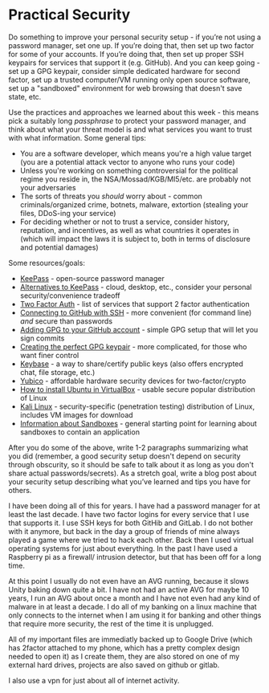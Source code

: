 # Practical Security

Do something to improve your personal security setup - if you’re not using a
password manager, set one up. If you’re doing that, then set up two factor for
some of your accounts. If you’re doing that, then set up proper SSH keypairs for
services that support it (e.g. GitHub). And you can keep going - set up a GPG
keypair, consider simple dedicated hardware for second factor, set up a trusted
computer/VM running only open source software, set up a "sandboxed" environment
for web browsing that doesn't save state, etc.

Use the practices and approaches we learned about this week - this means pick
a suitably long *passphrase* to protect your password manager, and think about
what your threat model is and what services you want to trust with what
information. Some general tips:

- You are a software developer, which means you're a high value target (you are
a potential attack vector to anyone who runs your code)
- Unless you're working on something controversial for the political regime you
reside in, the NSA/Mossad/KGB/MI5/etc. are probably not your adversaries
- The sorts of threats you *should* worry about - common criminals/organized
crime, botnets, malware, extortion (stealing your files, DDoS-ing your service)
- For deciding whether or not to trust a service, consider history, reputation,
and incentives, as well as what countries it operates in (which will impact the
laws it is subject to, both in terms of disclosure and potential damages)

Some resources/goals:
- [KeePass](https://en.wikipedia.org/wiki/KeePass) - open-source password manager
- [Alternatives to KeePass](https://alternativeto.net/software/keepass/) - cloud, desktop, etc., consider your personal security/convenience tradeoff
- [Two Factor Auth](https://twofactorauth.org/) - list of services that support 2 factor authentication
- [Connecting to GitHub with SSH](https://help.github.com/articles/connecting-to-github-with-ssh/) - more convenient (for command line) *and* secure than passwords
- [Adding GPG to your GitHub account](https://help.github.com/articles/generating-a-new-gpg-key/) - simple GPG setup that will let you sign commits
- [Creating the perfect GPG keypair](https://alexcabal.com/creating-the-perfect-gpg-keypair/) - more complicated, for those who want finer control
- [Keybase](https://keybase.io/) - a way to share/certify public keys (also offers encrypted chat, file storage, etc.)
- [Yubico](https://www.yubico.com/) - affordable hardware security devices for two-factor/crypto
- [How to install Ubuntu in VirtualBox](https://linus.nci.nih.gov/bdge/installUbuntu.html) - usable secure popular distribution of Linux
- [Kali Linux](https://www.kali.org/) - security-specific (penetration testing) distribution of Linux, includes VM images for download
- [Information about Sandboxes](https://en.wikipedia.org/wiki/Sandbox_(computer_security)) - general starting point for learning about sandboxes to contain an application

After you do some of the above, write 1-2 paragraphs summarizing what you did
(remember, a good security setup doesn't depend on security through obscurity,
so it should be safe to talk about it as long as you don't share actual
passwords/secrets). As a stretch goal, write a blog post about your security
setup describing what you’ve learned and tips you have for others.

I have been doing all of this for years.  I have had a password manager for at least the last decade.  I have two factor logins for every service that I use that supports it.  I use SSH keys for both GitHib and GitLab.  I do not bother with it anymore, but back in the day a group of friends of mine always played a game where we tried to hack each other.  Back then I used virtual operating systems for just about everything.  In the past I have used a Raspberry pi as a firewall/ intrusion detector, but that has been off for a long time.

At this point I usually do not even have an AVG running, because it slows Unity baking down quite a bit.  I have not had an active AVG for maybe 10 years, I run an AVG about once a month and I have not even had any kind of malware in at least a decade.  I do all of my banking on a linux machine that only connects to the internet when I am using it for banking and other things that require more security, the rest of the time it is unplugged.

All of my important files are immediatly backed up to Google Drive (which has 2factor attached to my phone, which has a pretty complex design needed to open it) as I create them, they are also stored on one of my external hard drives, projects are also saved on github or gitlab.

I also use a vpn for just about all of internet activity.
